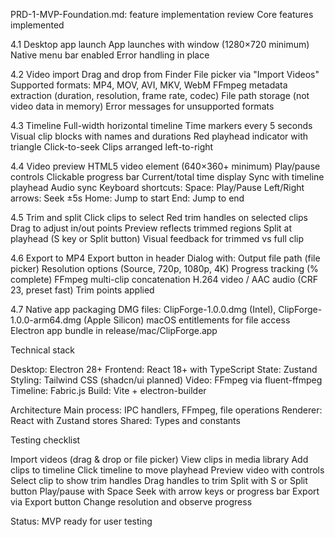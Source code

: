 PRD-1-MVP-Foundation.md: feature implementation review
Core features implemented

4.1 Desktop app launch
App launches with window (1280×720 minimum)
Native menu bar enabled
Error handling in place

4.2 Video import
Drag and drop from Finder
File picker via "Import Videos"
Supported formats: MP4, MOV, AVI, MKV, WebM
FFmpeg metadata extraction (duration, resolution, frame rate, codec)
File path storage (not video data in memory)
Error messages for unsupported formats

4.3 Timeline
Full-width horizontal timeline
Time markers every 5 seconds
Visual clip blocks with names and durations
Red playhead indicator with triangle
Click-to-seek
Clips arranged left-to-right

4.4 Video preview
HTML5 video element (640×360+ minimum)
Play/pause controls
Clickable progress bar
Current/total time display
Sync with timeline playhead
Audio sync
Keyboard shortcuts:
Space: Play/Pause
Left/Right arrows: Seek ±5s
Home: Jump to start
End: Jump to end

4.5 Trim and split
Click clips to select
Red trim handles on selected clips
Drag to adjust in/out points
Preview reflects trimmed regions
Split at playhead (S key or Split button)
Visual feedback for trimmed vs full clip

4.6 Export to MP4
Export button in header
Dialog with:
Output file path (file picker)
Resolution options (Source, 720p, 1080p, 4K)
Progress tracking (% complete)
FFmpeg multi-clip concatenation
H.264 video / AAC audio (CRF 23, preset fast)
Trim points applied

4.7 Native app packaging
DMG files: ClipForge-1.0.0.dmg (Intel), ClipForge-1.0.0-arm64.dmg (Apple Silicon)
macOS entitlements for file access
Electron app bundle in release/mac/ClipForge.app


Technical stack

Desktop: Electron 28+
Frontend: React 18+ with TypeScript
State: Zustand
Styling: Tailwind CSS (shadcn/ui planned)
Video: FFmpeg via fluent-ffmpeg
Timeline: Fabric.js
Build: Vite + electron-builder

Architecture
Main process: IPC handlers, FFmpeg, file operations
Renderer: React with Zustand stores
Shared: Types and constants

Testing checklist

Import videos (drag & drop or file picker)
View clips in media library
Add clips to timeline
Click timeline to move playhead
Preview video with controls
Select clip to show trim handles
Drag handles to trim
Split with S or Split button
Play/pause with Space
Seek with arrow keys or progress bar
Export via Export button
Change resolution and observe progress

Status: MVP ready for user testing